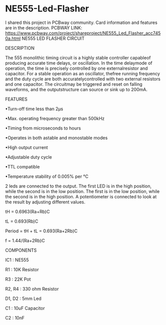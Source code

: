 # NE555-Led-Flasher
I shared this project in PCBway community. Card information and features are in the description. PCBWAY LINK: https://www.pcbway.com/project/shareproject/NE555_Led_Flasher_acc7450a.html
NE555 LED FLASHER CIRCUIT



DESCRIPTION

The 555 monolithic timing circuit is a highly stable controller capableof producing accurate time delays, or oscillation. In the time delaymode of operation, the time is precisely controlled by one externalresistor and capacitor. For a stable operation as an oscillator, thefree running frequency and the duty cycle are both accuratelycontrolled with two external resistors and one capacitor. The circuitmay be triggered and reset on falling waveforms, and the outputstructure can source or sink up to 200mA.

FEATURES

•Turn-off time less than 2μs

•Max. operating frequency greater than 500kHz

•Timing from microseconds to hours

•Operates in both astable and monostable modes

•High output current

•Adjustable duty cycle

•TTL compatible

•Temperature stability of 0.005% per °C



2 leds are connected to the output. The first LED is in the high position, while the second is in the low position. The first is in the low position, while the second is in the high position. A potentiometer is connected to look at the result by adjusting different values.

tH = 0.6963(Ra+Rb)C

tL = 0.693(Rb)C

Period = tH + tL = 0.693(Ra+2Rb)C

f = 1.44/(Ra+2Rb)C



COMPONENTS

IC1 : NE555

R1 : 10K Resistor

R3 : 22K Pot

R2, R4 : 330 ohm Resistor

D1, D2 : 5mm Led

C1 : 10uF Capacitor

C2 : 10nF 
